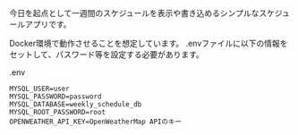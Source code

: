今日を起点として一週間のスケジュールを表示や書き込めるシンプルなスケジュールアプリです。

Docker環境で動作させることを想定しています。
.envファイルに以下の情報をセットして、パスワード等を設定する必要があります。

.env
```
MYSQL_USER=user
MYSQL_PASSWORD=password
MYSQL_DATABASE=weekly_schedule_db
MYSQL_ROOT_PASSWORD=root
OPENWEATHER_API_KEY=OpenWeatherMap APIのキー
```